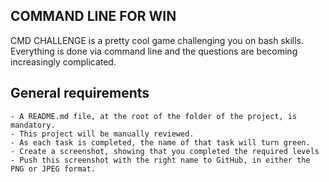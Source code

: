 ## COMMAND LINE FOR WIN
CMD CHALLENGE is a pretty cool game challenging you on bash skills. Everything is done via command line and the questions are becoming increasingly complicated.

## General requirements
```
- A README.md file, at the root of the folder of the project, is mandatory.
- This project will be manually reviewed.
- As each task is completed, the name of that task will turn green.
- Create a screenshot, showing that you completed the required levels
- Push this screenshot with the right name to GitHub, in either the PNG or JPEG format.
